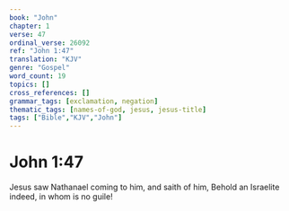 ```yaml
---
book: "John"
chapter: 1
verse: 47
ordinal_verse: 26092
ref: "John 1:47"
translation: "KJV"
genre: "Gospel"
word_count: 19
topics: []
cross_references: []
grammar_tags: [exclamation, negation]
thematic_tags: [names-of-god, jesus, jesus-title]
tags: ["Bible","KJV","John"]
---
```


# John 1:47

Jesus saw Nathanael coming to him, and saith of him, Behold an Israelite indeed, in whom is no guile!
